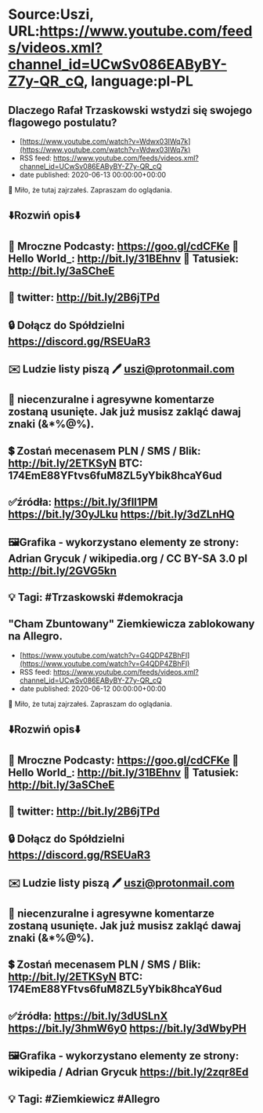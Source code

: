 # Source:Uszi, URL:https://www.youtube.com/feeds/videos.xml?channel_id=UCwSv086EAByBY-Z7y-QR_cQ, language:pl-PL

## Dlaczego Rafał Trzaskowski wstydzi się swojego flagowego postulatu?
 - [https://www.youtube.com/watch?v=Wdwx03IWq7k](https://www.youtube.com/watch?v=Wdwx03IWq7k)
 - RSS feed: https://www.youtube.com/feeds/videos.xml?channel_id=UCwSv086EAByBY-Z7y-QR_cQ
 - date published: 2020-06-13 00:00:00+00:00

🤪 Miło, że tutaj zajrzałeś.  Zapraszam do oglądania.

⬇️Rozwiń opis⬇️
------------------------------------------------------------
👀 Mroczne Podcasty: https://goo.gl/cdCFKe
👀 Hello World_: http://bit.ly/31BEhnv
👀 Tatusiek: http://bit.ly/3aSCheE
------------------------------------------------------------
👀 twitter: http://bit.ly/2B6jTPd
------------------------------------------------------------
🔒 Dołącz do Spółdzielni
https://discord.gg/RSEUaR3
------------------------------------------------------------
✉️ Ludzie listy piszą 
🖊️ uszi@protonmail.com
------------------------------------------------------------
👺 niecenzuralne i agresywne komentarze zostaną usunięte.  Jak już musisz zakląć dawaj znaki (&*%@%).
------------------------------------------------------------
💲 Zostań mecenasem
PLN / SMS / Blik: http://bit.ly/2ETKSyN
BTC: 174EmE88YFtvs6fuM8ZL5yYbik8hcaY6ud
------------------------------------------------------------
✅źródła:
https://bit.ly/3flI1PM
https://bit.ly/30yJLku
https://bit.ly/3dZLnHQ
---------------------------------------------------------------
🖼Grafika - wykorzystano elementy ze strony: 
Adrian Grycuk / wikipedia.org / CC BY-SA 3.0 pl 
http://bit.ly/2GVG5kn
-------------------------------------------------------------
💡 Tagi: #Trzaskowski #demokracja
--------------------------------------------------------------

## "Cham Zbuntowany" Ziemkiewicza zablokowany na Allegro.
 - [https://www.youtube.com/watch?v=G4QDP4ZBhFI](https://www.youtube.com/watch?v=G4QDP4ZBhFI)
 - RSS feed: https://www.youtube.com/feeds/videos.xml?channel_id=UCwSv086EAByBY-Z7y-QR_cQ
 - date published: 2020-06-12 00:00:00+00:00

🤪 Miło, że tutaj zajrzałeś.  Zapraszam do oglądania.

⬇️Rozwiń opis⬇️
------------------------------------------------------------
👀 Mroczne Podcasty: https://goo.gl/cdCFKe
👀 Hello World_: http://bit.ly/31BEhnv
👀 Tatusiek: http://bit.ly/3aSCheE
------------------------------------------------------------
👀 twitter: http://bit.ly/2B6jTPd
------------------------------------------------------------
🔒 Dołącz do Spółdzielni
https://discord.gg/RSEUaR3
------------------------------------------------------------
✉️ Ludzie listy piszą 
🖊️ uszi@protonmail.com
------------------------------------------------------------
👺 niecenzuralne i agresywne komentarze zostaną usunięte.  Jak już musisz zakląć dawaj znaki (&*%@%).
------------------------------------------------------------
💲 Zostań mecenasem
PLN / SMS / Blik: http://bit.ly/2ETKSyN
BTC: 174EmE88YFtvs6fuM8ZL5yYbik8hcaY6ud
------------------------------------------------------------
✅źródła:
https://bit.ly/3dUSLnX
https://bit.ly/3hmW6y0
https://bit.ly/3dWbyPH
---------------------------------------------------------------
🖼Grafika - wykorzystano elementy ze strony:
wikipedia / Adrian Grycuk 
https://bit.ly/2zqr8Ed
-------------------------------------------------------------
💡 Tagi: #Ziemkiewicz #Allegro
--------------------------------------------------------------

